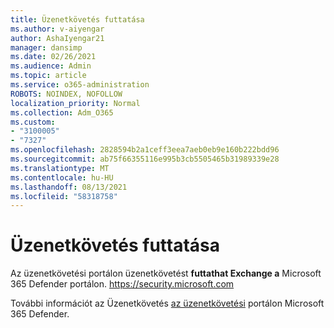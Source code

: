 ```yaml
---
title: Üzenetkövetés futtatása
ms.author: v-aiyengar
author: AshaIyengar21
manager: dansimp
ms.date: 02/26/2021
ms.audience: Admin
ms.topic: article
ms.service: o365-administration
ROBOTS: NOINDEX, NOFOLLOW
localization_priority: Normal
ms.collection: Adm_O365
ms.custom:
- "3100005"
- "7327"
ms.openlocfilehash: 2828594b2a1ceff3eea7aeb0eb9e160b222bdd96
ms.sourcegitcommit: ab75f66355116e995b3cb5505465b31989339e28
ms.translationtype: MT
ms.contentlocale: hu-HU
ms.lasthandoff: 08/13/2021
ms.locfileid: "58318758"
---
```

# <a name="run-a-message-trace"></a>Üzenetkövetés futtatása

Az üzenetkövetési portálon üzenetkövetést **futtathat Exchange a** Microsoft 365 Defender portálon. <https://security.microsoft.com>

További információt az Üzenetkövetés [az üzenetkövetési](https://docs.microsoft.com/microsoft-365/security/office-365-security/message-trace-scc) portálon Microsoft 365 Defender.
